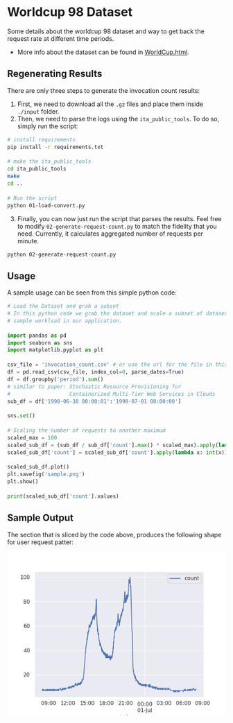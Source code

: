 # Worldcup 98 Dataset

 Some details about the worldcup 98 dataset and way to get back the request rate at different time periods.

- More info about the dataset can be found in [WorldCup.html](WorldCup.html).

## Regenerating Results

There are only three steps to generate the invocation count results:

1. First, we need to download all the `.gz` files and place them inside `./input` folder.
2. Then, we need to parse the logs using the `ita_public_tools`. To do so, simply run the script:
```bash
# install requirements
pip install -r requirements.txt

# make the ita_public_tools
cd ita_public_tools
make
cd ..

# Run the script
python 01-load-convert.py
```
3. Finally, you can now just run the script that parses the results. Feel free to modify `02-generate-request-count.py` to match the fidelity that you need. Currently, it calculates aggregated number of requests per minute.

```bash
python 02-generate-request-count.py
```

## Usage

A sample usage can be seen from this simple python code:

```py
# Load the Dataset and grab a subset
# In this python code we grab the dataset and scale a subset of dataset to use as
# sample workload in our application.

import pandas as pd
import seaborn as sns
import matplotlib.pyplot as plt

csv_file = 'invocation_count.csv' # or use the url for the file in this repo to fetch remotely
df = pd.read_csv(csv_file, index_col=0, parse_dates=True)
df = df.groupby('period').sum()
# similar to paper: Stochastic Resource Provisioning for
#                   Containerized Multi-Tier Web Services in Clouds
sub_df = df['1998-06-30 08:00:01':'1998-07-01 08:00:00']

sns.set()

# Scaling the number of requests to another maximum
scaled_max = 100
scaled_sub_df = (sub_df / sub_df['count'].max() * scaled_max).apply(lambda x: round(x))
scaled_sub_df['count'] = scaled_sub_df['count'].apply(lambda x: int(x))

scaled_sub_df.plot()
plt.savefig('sample.png')
plt.show()

print(scaled_sub_df['count'].values)
```

## Sample Output

The section that is sliced by the code above, produces the following shape for user request patter:

![A sample of the shape of the output.](./sample.png)

